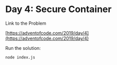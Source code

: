 # Day 4: Secure Container

Link to the Problem

[https://adventofcode.com/2019/day/4](https://adventofcode.com/2019/day/4)

Run the solution:

```
node index.js
```
